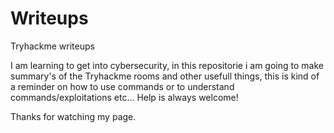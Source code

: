 # Writeups
Tryhackme writeups

I am learning to get into cybersecurity, in this repositorie i am going to make summary's of the Tryhackme rooms and other usefull things, this is kind of a reminder on how to use commands or to understand commands/exploitations etc...
Help is always welcome!

Thanks for watching my page.
